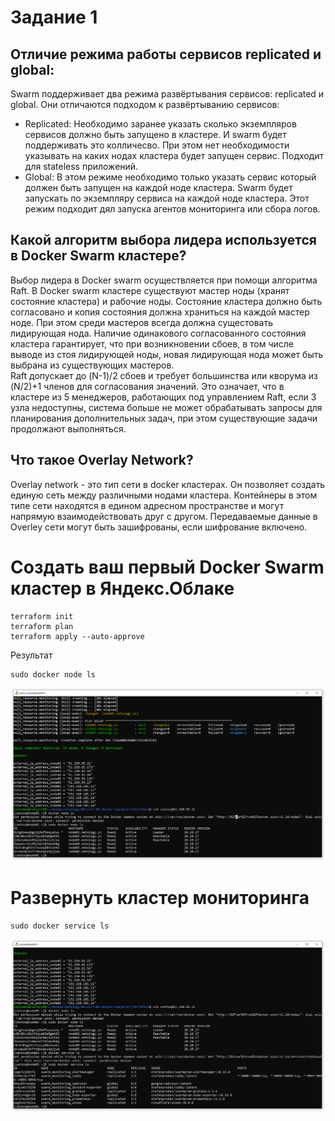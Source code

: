 # Задание 1
## Отличие режима работы сервисов replicated и global:
Swarm поддерживает два режима развёртывания сервисов: replicated и global. Они отличаются подходом к развёртыванию сервисов:  
* Replicated: Необходимо заранее указать сколько экземпляров сервисов должно быть запущено в кластере. И swarm будет поддерживать это колличесво. При этом нет необходимости указывать на каких нодах кластера будет запущен сервис. Подходит для stateless приложений.  
* Global: В этом режиме необходимо только указать сервис который должен быть запущен на каждой ноде кластера. Swarm будет запускать по экземпляру сервиса на каждой ноде кластера. Этот режим подходит дял запуска агентов мониторинга или сбора логов.  

## Какой алгоритм выбора лидера используется в Docker Swarm кластере?
Выбор лидера в Docker swarm осуществляется при помощи алгоритма Raft. В Docker swarm кластере существуют мастер ноды (хранят состояние кластера) и рабочие ноды. Состояние кластера должно быть согласовано и копия состояния должна храниться на каждой мастер ноде. При этом среди мастеров всегда должна сущестовать лидирующая нода. Наличие одинакового согласованного состояния кластера гарантирует, что при возникновении сбоев, в том числе выводе из стоя лидирующей ноды, новая лидирующая нода может быть выбрана из существующих мастеров.  
Raft допускает до (N-1)/2 сбоев и требует большинства или кворума из (N/2)+1 членов для согласования значений. Это означает, что в кластере из 5 менеджеров, работающих под управлением Raft, если 3 узла недоступны, система больше не может обрабатывать запросы для планирования дополнительных задач, при этом существующие задачи продолжают выполняться.  

## Что такое Overlay Network?
Overlay network - это тип сети в docker кластерах. Он позволяет создать единую сеть между различными нодами кластера. Контейнеры в этом типе сети находятся в едином адресном пространстве и могут напрямую взаимодействовать друг с другом. Передаваемые данные в Overley сети могут быть зашифрованы, если шифрование включено. 

# Создать ваш первый Docker Swarm кластер в Яндекс.Облаке
```
terraform init
terraform plan
terraform apply --auto-approve 
```
Результат
```
sudo docker node ls  
```
![task2.png](task2.png)

# Развернуть кластер мониторинга
```
sudo docker service ls
```
![task3.png](task3.png)

